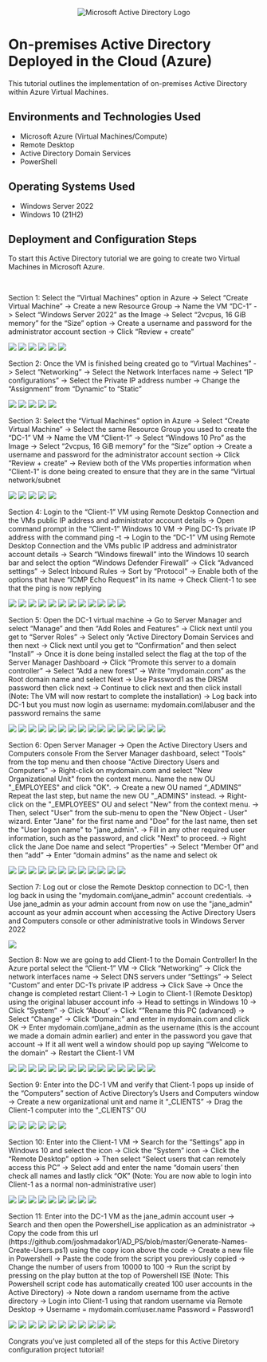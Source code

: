 <p align="center">
<img src="https://i.imgur.com/pU5A58S.png" alt="Microsoft Active Directory Logo"/>
</p>

<h1>On-premises Active Directory Deployed in the Cloud (Azure)</h1>
This tutorial outlines the implementation of on-premises Active Directory within Azure Virtual Machines.<br />

<h2>Environments and Technologies Used</h2>

- Microsoft Azure (Virtual Machines/Compute)
- Remote Desktop
- Active Directory Domain Services
- PowerShell

<h2>Operating Systems Used </h2>

- Windows Server 2022
- Windows 10 (21H2)

<h2>Deployment and Configuration Steps</h2>

<p>To start this Active Directory tutorial we are going to create two Virtual Machines in Microsoft Azure.
</p>
<p>
</p>
<br />
<p>Section 1: Select the “Virtual Machines” option in Azure -> Select “Create Virtual Machine” -> Create a new Resource Group -> Name the VM “DC-1” -> Select “Windows Server 2022” as the Image -> Select “2vcpus, 16 GiB memory” for the “Size” option -> Create a username and password for the administrator account section -> Click “Review + create”</p>
<img src="https://i.gyazo.com/e6a9e290e25895dc34d4e02d354ce40b.png">
<img src="https://i.gyazo.com/d2fee5c127c16f240c64fc22addabeb3.png">
<img src="https://i.gyazo.com/30ddb13bc9a509331963818d763f0be1.png">
<img src="https://i.gyazo.com/d0aa64b7d15ae739868fcbe3c515a09f.png">
<img src="https://i.gyazo.com/142bdf7bba1856b23b5d6bc7287ff0ce.png">
<img src="https://i.gyazo.com/82b68c920f205e3635850a113b6d3ea7.png">
<p>
<p>Section 2: Once the VM is finished being created go to “Virtual Machines” -> Select “Networking” -> Select the Network Interfaces name -> Select “IP configurations” -> Select the Private IP address number -> Change the “Assignment” from “Dynamic” to “Static”</p>
<img src="https://i.gyazo.com/5189f0830049f96b8ea7a0c4355cba4e.png">
<img src="https://i.gyazo.com/086ace2f525faa3a7f8350d446a8af5f.png">
<img src="https://i.gyazo.com/4b7e95fe3c54d9c14de1beba915c441f.png">
<img src="https://i.gyazo.com/79edeede8dc27f725e7c5c4366bc94eb.png">
<img src="https://i.gyazo.com/82b2f02c71057357183691c34bb9c097.png">
<p>Section 3: Select the “Virtual Machines” option in Azure ->  Select “Create Virtual Machine” -> Select the same Resource Group you used to create the “DC-1” VM -> Name the VM “Client-1” -> Select “Windows 10 Pro” as the Image -> Select “2vcpus, 16 GiB memory” for the “Size” option -> Create a username and password for the administrator account section -> Click “Review + create” -> Review both of the VMs properties information when “Client-1” is done being created to ensure that they are in the same “Virtual network/subnet</p>
<img src="https://i.gyazo.com/42530219f21d00948f71f5b2f10e4639.png">
<img src="https://i.gyazo.com/aad925bf3119f50a3fc73bcaf1c0179a.png">
<img src="https://i.gyazo.com/c9fd3e9c824d2313dd47dadd523fb070.png">
<img src="https://i.gyazo.com/33a58fc9bda355e1392c241498ba7c69.png">
<img src="https://i.gyazo.com/925f7743bc5da56465ef21a801465dda.png">
<p>Section 4: Login to the “Client-1” VM using Remote Desktop Connection and the VMs public IP address and administrator account details -> Open command prompt in the “Client-1” Windows 10 VM -> Ping DC-1’s private IP address with the command ping -t <ip address> -> Login to the “DC-1” VM using Remote Desktop Connection and the VMs public IP address and administrator account details -> Search “Windows firewall” into the Windows 10 search bar and select the option “Windows Defender Firewall” -> Click “Advanced settings” -> Select Inbound Rules -> Sort by “Protocol” -> Enable both of the options that have “ICMP Echo Request” in its name -> Check Client-1 to see that the ping is now replying</p>
<img src="https://i.gyazo.com/e4c5cb0d06a36fdfe7ba92f475f3c8c9.png">
<img src="https://i.gyazo.com/95b326db5c13069115cd39fc63ac9bdb.png">
<img src="https://i.gyazo.com/4c957e955bd196a3e22fdff5f76616c1.png">
<img src="https://i.gyazo.com/1bc4737ed9f42402654a510e5b10ffbf.png">
<img src="https://i.gyazo.com/f23a167b54da56e650c42865ffd9f0fa.png">
<img src="https://i.gyazo.com/d7b8aa39253ad6bb9373f95fc04f9ccf.png">
<img src="https://i.gyazo.com/5836b6c5fee146d1da607f5e5d952524.png">
<img src="https://i.gyazo.com/643d195d5c376f8ab07b4cd87357a027.png">
<img src="https://i.gyazo.com/fab7aa0cbeb4d33b8af0c3e972d875d6.png">
<img src="https://i.gyazo.com/2eac7fe96eeca8178cd97d05b119856f.png">
<img src="https://i.gyazo.com/927900553ef274cf44e4c87f9ef8610d.png">
<img src="https://i.gyazo.com/2c426c65fb8632beccf55065a8649382.png">
<p>Section 5: Open the DC-1 virtual machine -> Go to Server Manager and select “Manage” and then “Add Roles and Features” -> Click next until you get to “Server Roles” -> Select only “Active Directory Domain Services and then next -> Click next until you get to “Confirmation” and then select “Install” -> Once it is done being installed select the flag at the top of the Server Manager Dashboard -> Click “Promote this server to a domain controller” -> Select “Add a new forest” -> Write “mydomain.com” as the Root domain name and select Next -> Use Password1 as the DRSM password then click next -> Continue to click next and then click install (Note: The VM will now restart to complete the installation) -> Log back into DC-1 but you must now login as username: mydomain.com\labuser and the password remains the same</p>
<img src="https://i.gyazo.com/002cce0a04acb7e5a6acb87c204f7ca9.png">
<img src="https://i.gyazo.com/7429f203fbc6e96d232e8deeacb1a6b0.png">
<img src="https://i.gyazo.com/bcb02728fb6abd8997b017e222f27564.png">
<img src="https://i.gyazo.com/2b0d4d16cd68c28a531de8cb8daf243d.png">
<img src="https://i.gyazo.com/4f1c4c9992ab8fcad64e04f8bff16408.png">
<img src="https://i.gyazo.com/bc41685accdbfdf8d9d1543264f3f2e2.png">
<img src="https://i.gyazo.com/5251ce4b4b683d7641e4d5621f67d192.png">
<img src="https://i.gyazo.com/0a6eaf91ad9611e6f276fb3f0c97e916.png">
<img src="https://i.gyazo.com/6535686817371af63bd9e08269112ccd.png">
<img src="https://i.gyazo.com/7c31f9fc22750ba9950d9373c4622e9b.png">
<img src="https://i.gyazo.com/18e067bced007e3dbc2b110157a3a2c9.png">
<img src="https://i.gyazo.com/0c9324f96fac859e4854f71d05ef3e70.png">
<img src="https://i.gyazo.com/0a7b004bb24c08d2d76d671f8609377f.png">
<img src="https://i.gyazo.com/d1121eca0c6e5236b2091507f94fff19.png">
<img src="https://i.gyazo.com/6417933072f0b01223a8b29c684f3b9a.png">
<img src="https://i.gyazo.com/7ac566fa9cc2172d7c16210b3e7775e0.png">
<p>Section 6: Open Server Manager -> Open the Active Directory Users and Computers console
From the Server Manager dashboard, select "Tools" from the top menu and then choose "Active Directory Users and Computers" -> Right-click on mydomain.com and select "New Organizational Unit" from the context menu. Name the new OU "_EMPLOYEES" and click "OK". -> Create a new OU named “_ADMINS” Repeat the last step, but name the new OU "_ADMINS" instead. -> Right-click on the "_EMPLOYEES" OU and select "New" from the context menu. -> Then, select "User" from the sub-menu to open the "New Object - User" wizard. Enter "Jane" for the first name and "Doe" for the last name, then set the "User logon name" to "jane_admin". -> Fill in any other required user information, such as the password, and click "Next" to proceed. -> Right click the Jane Doe name and select “Properties” -> Select “Member Of” and then “add” -> Enter “domain admins” as the name and select ok</p>
<img src="https://i.gyazo.com/c64dff3a2971baa69b4a52aa130c054e.png">
<img src="https://i.gyazo.com/c58b9a0574c90f044241a6d0b8d7e49c.png">
<img src="https://i.gyazo.com/68ed6f39cf2b674246ad827277e41d2f.png">
<img src="https://i.gyazo.com/70cdbd2bd7d2e47e9010c24deeb9f8af.png">
<img src="https://i.gyazo.com/e3207416b0bfc288e936372b3e7290d4.png">
<img src="https://i.gyazo.com/4ed6584a87bf20bbc825bd76141599f7.png">
<img src="https://i.gyazo.com/b6c6d539f41855f70cdd69fbfeef92eb.png">
<img src="https://i.gyazo.com/d154ea8ba76acf37da305a9b67d488eb.png">
<img src="https://i.gyazo.com/f8a68944b07ee1c639ac71fba342fb48.png">
<img src="https://i.gyazo.com/62f542526d4c69f70dba813a2317e325.png">
<img src="https://i.gyazo.com/60e628202b239b318f6d2232d6971215.png">
<img src="https://i.gyazo.com/de538fed61a7b9b596335dc82cda503b.png">
<p>Section 7: Log out or close the Remote Desktop connection to DC-1, then log back in using the "mydomain.com\jane_admin" account credentials. -> Use jane_admin as your admin account from now on use the "jane_admin" account as your admin account when accessing the Active Directory Users and Computers console or other administrative tools in Windows Server 2022</p>
<img src="https://i.gyazo.com/c979e21e87be68c7a628025332b2b9a9.png">
<p>Section 8: Now we are going to add Client-1 to the Domain Controller! In the Azure portal select the “Client-1” VM -> Click “Networking” -> Click the network interfaces name ->  Select DNS servers under “Settings” -> Select “Custom” and enter DC-1’s private IP address -> Click Save -> Once the change is completed restart Client-1 -> Login to Client-1 (Remote Desktop) using the original labuser account info -> Head to settings in Windows 10 -> Click “System” -> Click “About’ -> Click “”Rename this PC (advanced) -> Select “Change” -> Click “Domain:” and enter in mydomain.com and click OK -> Enter mydomain.com\jane_admin as the username (this is the account we made a domain admin earlier) and enter in the password you gave that account -> If it all went well a window should pop up saying “Welcome to the domain” -> Restart the Client-1 VM</p>
<img src="https://i.gyazo.com/c979e21e87be68c7a628025332b2b9a9.png">
<img src="https://i.gyazo.com/a98a7bcd9b19e4e0491fe720870c577f.png">
<img src="https://i.gyazo.com/d5cd5c3d4aba68e5c4ecdd44c538ab51.png">
<img src="https://i.gyazo.com/a065dc5877eb4cfe865d9d2f1925a3ca.png">
<img src="https://i.gyazo.com/0fca136cad3e0912f15c6e47ad14e755.png">
<img src="https://i.gyazo.com/3edaa86a9e7b51d9a349d57f736cf5d7.png">
<img src="https://i.gyazo.com/7f0c8180e5466171006c9d168413530d.png">
<img src="https://i.gyazo.com/87827edf789e906e599d43a70005f527.png">
<img src="https://i.gyazo.com/dcbb9983c3cfff76c4c29d18d7b4d53c.png">
<img src="https://i.gyazo.com/3fcd9e3541defc94d363d666e8744b04.png">
<img src="https://i.gyazo.com/a39c327c8eff1885d49a2a3dc9877ee3.png">
<img src="https://i.gyazo.com/59017ee6a5ca842ea6035576b9ac4f0c.png">
<img src="https://i.gyazo.com/d2a7ce453b03b81d62b209093a398705.png">
<img src="https://i.gyazo.com/8ea2735d809a568807a0de7f78240293.png">
<img src="https://i.gyazo.com/a1c9440445fb1c13923927f5d1aa6d62.png">
<p>Section 9: Enter into the DC-1 VM and verify that Client-1 pops up inside of the “Computers” section of Active Directory’s Users and Computers window -> Create a new organizational unit and name it “_CLIENTS” -> Drag the Client-1 computer into the “_CLIENTS” OU</p>
<img src="https://i.gyazo.com/2fc06e2dcd31240b7b1080d2a9aee8f9.png">
<img src="https://i.gyazo.com/3ce843e3d594c8036bdfd3e843023e5f.png">
<img src="https://i.gyazo.com/b8b3f13de5d4c39f907bcbfc5579b73f.png">
<img src="https://i.gyazo.com/b5e29f354edce07682946122efd0cbda.png">
<img src="https://i.gyazo.com/ff4a0964af131c29e62c247c0be81f62.png">
<img src="https://i.gyazo.com/2e903d0d68c04d5f86c2ca135cd057f7.png">
<p>Section 10: Enter into the Client-1 VM -> Search for the “Settings” app in Windows 10 and select the icon -> Click the “System” icon -> Click the “Remote Desktop” option -> Then select “Select users that can remotely access this PC” -> Select add and enter the name “domain users’ then check all names and lastly click “OK” (Note: You are now able to login into Client-1 as a normal non-administrative user)</p>
<img src="https://i.gyazo.com/765a956354cc0bc75ca17edc7cbdcf37.png">
<img src="https://i.gyazo.com/afb3acced72fe804be47bcc3fd2fce85.png">
<img src="https://i.gyazo.com/337e28bb29d8217f1587c4cc9157fd41.png">
<img src="https://i.gyazo.com/b1998e7d86a5226e0d350db32fa13564.png">
<img src="https://i.gyazo.com/bfa215aba1544192eb9e1afaf753ae9c.png">
<img src="https://i.gyazo.com/3f43bc72b307d63ce4c8923b4190980e.png">
<img src="https://i.gyazo.com/64be22dfb4f72d8570569b062124603c.png">
<img src="https://i.gyazo.com/a3352675f4155482049e8b7c6518da32.png">
<img src="https://i.gyazo.com/6ed8df86109ea18246f4ed97b798b2ed.png">
<p>Section 11: Enter into the DC-1 VM as the jane_admin account user -> Search and then open the Powershell_ise application as an administrator -> Copy the code from this url (https://github.com/joshmadakor1/AD_PS/blob/master/Generate-Names-Create-Users.ps1) using the copy icon above the code -> Create a new file in Powershell -> Paste the code from the script you previously copied -> Change the number of users from 10000 to 100 -> Run the script by pressing on the play button at the top of Powershell ISE (Note: This Powershell script code has automatically created 100 user accounts in the Active Directory) -> Note down a random username from the active directory -> Login into Client-1 using that random username via Remote Desktop -> Username = mydomain.com\user.name Password = Password1</p>
<img src="https://i.gyazo.com/70226bfef483bf9221209da72fbcb897.png">
<img src="https://i.gyazo.com/4d5f709e2fa6a686b91dac5f7fb554a3.png">
<img src="https://i.gyazo.com/3b5432f7fa9ac6c2183c072e8ee1af23.png">
<img src="https://i.gyazo.com/d05ef2a94eecebb7e1669842bc00378c.png">
<img src="https://i.gyazo.com/a071b4c042073d3a2fa5a92f844d4fed.png">
<img src="https://i.gyazo.com/c8f49cef1c2873a7d2f8e08e96eff35f.png">
<img src="https://i.gyazo.com/3a20ec05a91c60da04c24ec68dd8363e.png">
<img src="https://i.gyazo.com/fa94f66111d0a5ff708b656e2fae1629.png">
<img src="https://i.gyazo.com/368f9ce60e3f68646368870466b0ade7.png">
<img src="https://i.gyazo.com/351932c46b537639d4fb39da2dd43c6f.png">
<img src="https://i.gyazo.com/f5cda273e15ebce56e055ad6f454dc9d.png">
<p>Congrats you’ve just completed all of the steps for this Active Diretory configuration project tutorial!</p>
